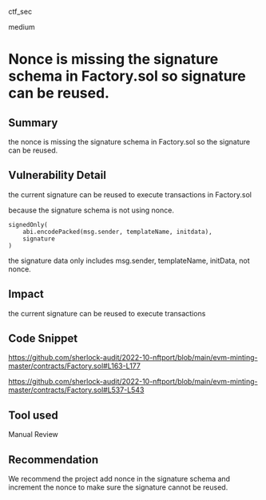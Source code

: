 ctf_sec

medium

# Nonce is missing the signature schema in Factory.sol so signature can be reused.

## Summary

the nonce is missing the signature schema in Factory.sol so the signature can be reused.

## Vulnerability Detail

the current signature can be reused to execute transactions in Factory.sol

because the signature schema is not using nonce.

```solidity
signedOnly(
    abi.encodePacked(msg.sender, templateName, initdata),
    signature
)
```

the signature data only includes msg.sender, templateName, initData, not nonce.

## Impact

the current signature can be reused to execute transactions 

## Code Snippet

https://github.com/sherlock-audit/2022-10-nftport/blob/main/evm-minting-master/contracts/Factory.sol#L163-L177

https://github.com/sherlock-audit/2022-10-nftport/blob/main/evm-minting-master/contracts/Factory.sol#L537-L543

## Tool used

Manual Review

## Recommendation

We recommend the project add nonce in the signature schema and increment the nonce to make sure the signature cannot be reused.
